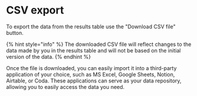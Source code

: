 # CSV export

To export the data from the results table use the "Download CSV file" button.

{% hint style="info" %}
The downloaded CSV file will reflect changes to the data made by you in the results table and will not be based on the initial version of the data.
{% endhint %}

Once the file is downloaded, you can easily import it into a third-party application of your choice, such as MS Excel, Google Sheets, Notion, Airtable, or Coda. These applications can serve as your data repository, allowing you to easily access the data you need.
